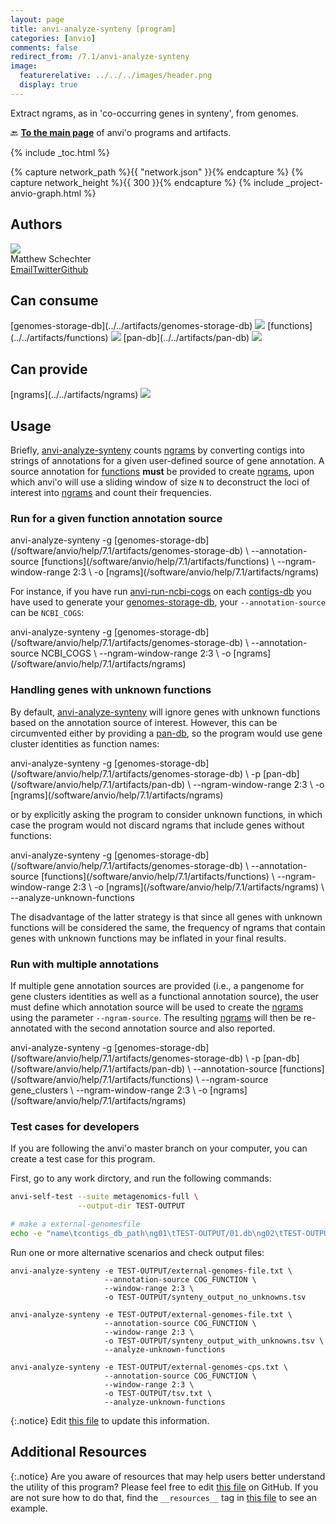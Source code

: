 ```yaml
---
layout: page
title: anvi-analyze-synteny [program]
categories: [anvio]
comments: false
redirect_from: /7.1/anvi-analyze-synteny
image:
  featurerelative: ../../../images/header.png
  display: true
---
```


Extract ngrams, as in &#x27;co-occurring genes in synteny&#x27;, from genomes.

🔙 **[To the main page](../../)** of anvi'o programs and artifacts.


{% include _toc.html %}
<div id="svg" class="subnetwork"></div>
{% capture network_path %}{{ "network.json" }}{% endcapture %}
{% capture network_height %}{{ 300 }}{% endcapture %}
{% include _project-anvio-graph.html %}


## Authors

<div class="page-author"><div class="page-author-info"><div class="page-person-photo"><img class="page-person-photo-img" src="../../images/authors/mschecht.jpg" /></div><div class="page-person-info-box"><span class="page-author-name">Matthew Schechter</span><div class="page-author-social-box"><a href="mailto:mschechter@uchicago.edu" class="person-social" target="_blank"><i class="fa fa-fw fa-envelope-square"></i>Email</a><a href="http://twitter.com/mschecht_bio" class="person-social" target="_blank"><i class="fa fa-fw fa-twitter-square"></i>Twitter</a><a href="http://github.com/mschecht" class="person-social" target="_blank"><i class="fa fa-fw fa-github"></i>Github</a></div></div></div></div>



## Can consume


<p style="text-align: left" markdown="1"><span class="artifact-r">[genomes-storage-db](../../artifacts/genomes-storage-db) <img src="../../images/icons/DB.png" class="artifact-icon-mini" /></span> <span class="artifact-r">[functions](../../artifacts/functions) <img src="../../images/icons/CONCEPT.png" class="artifact-icon-mini" /></span> <span class="artifact-r">[pan-db](../../artifacts/pan-db) <img src="../../images/icons/DB.png" class="artifact-icon-mini" /></span></p>


## Can provide


<p style="text-align: left" markdown="1"><span class="artifact-p">[ngrams](../../artifacts/ngrams) <img src="../../images/icons/CONCEPT.png" class="artifact-icon-mini" /></span></p>


## Usage


Briefly, <span class="artifact-n">[anvi-analyze-synteny](/software/anvio/help/7.1/programs/anvi-analyze-synteny)</span> counts <span class="artifact-n">[ngrams](/software/anvio/help/7.1/artifacts/ngrams)</span> by converting contigs into strings of annotations for a given user-defined source of gene annotation. A source annotation for <span class="artifact-n">[functions](/software/anvio/help/7.1/artifacts/functions)</span> **must** be provided to create <span class="artifact-n">[ngrams](/software/anvio/help/7.1/artifacts/ngrams)</span>, upon which anvi'o will use a sliding window of size `N` to deconstruct the loci of interest into <span class="artifact-n">[ngrams](/software/anvio/help/7.1/artifacts/ngrams)</span> and count their frequencies.

### Run for a given function annotation source

<div class="codeblock" markdown="1">
anvi&#45;analyze&#45;synteny &#45;g <span class="artifact&#45;n">[genomes&#45;storage&#45;db](/software/anvio/help/7.1/artifacts/genomes&#45;storage&#45;db)</span> \
                     &#45;&#45;annotation&#45;source <span class="artifact&#45;n">[functions](/software/anvio/help/7.1/artifacts/functions)</span> \
                     &#45;&#45;ngram&#45;window&#45;range 2:3 \
                     &#45;o <span class="artifact&#45;n">[ngrams](/software/anvio/help/7.1/artifacts/ngrams)</span>
</div>

For instance, if you have run <span class="artifact-n">[anvi-run-ncbi-cogs](/software/anvio/help/7.1/programs/anvi-run-ncbi-cogs)</span> on each <span class="artifact-n">[contigs-db](/software/anvio/help/7.1/artifacts/contigs-db)</span> you have used to generate your <span class="artifact-n">[genomes-storage-db](/software/anvio/help/7.1/artifacts/genomes-storage-db)</span>, your `--annotation-source` can be `NCBI_COGS`:

<div class="codeblock" markdown="1">
anvi&#45;analyze&#45;synteny &#45;g <span class="artifact&#45;n">[genomes&#45;storage&#45;db](/software/anvio/help/7.1/artifacts/genomes&#45;storage&#45;db)</span> \
                     &#45;&#45;annotation&#45;source NCBI_COGS \
                     &#45;&#45;ngram&#45;window&#45;range 2:3 \
                     &#45;o <span class="artifact&#45;n">[ngrams](/software/anvio/help/7.1/artifacts/ngrams)</span>
</div>


### Handling genes with unknown functions 

By default, <span class="artifact-n">[anvi-analyze-synteny](/software/anvio/help/7.1/programs/anvi-analyze-synteny)</span> will ignore genes with unknown functions based on the annotation source of interest. However, this can be circumvented either by providing a <span class="artifact-n">[pan-db](/software/anvio/help/7.1/artifacts/pan-db)</span>, so the program would use gene cluster identities as function names:

<div class="codeblock" markdown="1">
anvi&#45;analyze&#45;synteny &#45;g <span class="artifact&#45;n">[genomes&#45;storage&#45;db](/software/anvio/help/7.1/artifacts/genomes&#45;storage&#45;db)</span> \
                     &#45;p <span class="artifact&#45;n">[pan&#45;db](/software/anvio/help/7.1/artifacts/pan&#45;db)</span> \
                     &#45;&#45;ngram&#45;window&#45;range 2:3 \
                     &#45;o <span class="artifact&#45;n">[ngrams](/software/anvio/help/7.1/artifacts/ngrams)</span>
</div>

or by explicitly asking the program to consider unknown functions, in which case the program would not discard ngrams that include genes without functions:

<div class="codeblock" markdown="1">
anvi&#45;analyze&#45;synteny &#45;g <span class="artifact&#45;n">[genomes&#45;storage&#45;db](/software/anvio/help/7.1/artifacts/genomes&#45;storage&#45;db)</span> \
                     &#45;&#45;annotation&#45;source <span class="artifact&#45;n">[functions](/software/anvio/help/7.1/artifacts/functions)</span> \
                     &#45;&#45;ngram&#45;window&#45;range 2:3 \
                     &#45;o <span class="artifact&#45;n">[ngrams](/software/anvio/help/7.1/artifacts/ngrams)</span> \
                     &#45;&#45;analyze&#45;unknown&#45;functions
</div>

The disadvantage of the latter strategy is that since all genes with unknown functions will be considered the same, the frequency of ngrams that contain genes with unknown functions may be inflated in your final results.

### Run with multiple annotations

If multiple gene annotation sources are provided (i.e., a pangenome for gene clusters identities as well as a functional annotation source), the user must define which annotation source will be used to create the <span class="artifact-n">[ngrams](/software/anvio/help/7.1/artifacts/ngrams)</span> using the parameter `--ngram-source`. The resulting <span class="artifact-n">[ngrams](/software/anvio/help/7.1/artifacts/ngrams)</span> will then be re-annotated with the second annotation source and also reported. 

<div class="codeblock" markdown="1">
anvi&#45;analyze&#45;synteny &#45;g <span class="artifact&#45;n">[genomes&#45;storage&#45;db](/software/anvio/help/7.1/artifacts/genomes&#45;storage&#45;db)</span> \
                     &#45;p <span class="artifact&#45;n">[pan&#45;db](/software/anvio/help/7.1/artifacts/pan&#45;db)</span> \
                     &#45;&#45;annotation&#45;source <span class="artifact&#45;n">[functions](/software/anvio/help/7.1/artifacts/functions)</span> \
                     &#45;&#45;ngram&#45;source gene_clusters \
                     &#45;&#45;ngram&#45;window&#45;range 2:3 \
                     &#45;o <span class="artifact&#45;n">[ngrams](/software/anvio/help/7.1/artifacts/ngrams)</span>
</div>

### Test cases for developers

If you are following the anvi'o master branch on your computer, you can create a test case for this program.

First, go to any work dirctory, and run the following commands:

``` bash
anvi-self-test --suite metagenomics-full \
               --output-dir TEST-OUTPUT

# make a external-genomesfile
echo -e "name\tcontigs_db_path\ng01\tTEST-OUTPUT/01.db\ng02\tTEST-OUTPUT/02.db\ng03\tTEST-OUTPUT/03.db" > TEST-OUTPUT/external-genomes-file.txt
```

Run one or more alternative scenarios and check output files:

```
anvi-analyze-synteny -e TEST-OUTPUT/external-genomes-file.txt \
                     --annotation-source COG_FUNCTION \
                     --window-range 2:3 \
                     -o TEST-OUTPUT/synteny_output_no_unknowns.tsv

anvi-analyze-synteny -e TEST-OUTPUT/external-genomes-file.txt \
                     --annotation-source COG_FUNCTION \
                     --window-range 2:3 \
                     -o TEST-OUTPUT/synteny_output_with_unknowns.tsv \
                     --analyze-unknown-functions

anvi-analyze-synteny -e TEST-OUTPUT/external-genomes-cps.txt \
                     --annotation-source COG_FUNCTION \
                     --window-range 2:3 \
                     -o TEST-OUTPUT/tsv.txt \
                     --analyze-unknown-functions
```


{:.notice}
Edit [this file](https://github.com/merenlab/anvio/tree/master/anvio/docs/programs/anvi-analyze-synteny.md) to update this information.


## Additional Resources



{:.notice}
Are you aware of resources that may help users better understand the utility of this program? Please feel free to edit [this file](https://github.com/merenlab/anvio/tree/master/bin/anvi-analyze-synteny) on GitHub. If you are not sure how to do that, find the `__resources__` tag in [this file](https://github.com/merenlab/anvio/blob/master/bin/anvi-interactive) to see an example.

